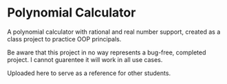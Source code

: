 # Polynomial Calculator
A polynomial calculator with rational and real number support, created as a class project to practice OOP principals.

Be aware that this project in no way represents a bug-free, completed project. I cannot guarentee it will work in all use cases.

Uploaded here to serve as a reference for other students.
